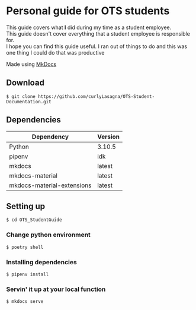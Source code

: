 # Personal guide for OTS students
This guide covers what <b>I</b> did during my time as a student employee.   
This guide doesn't cover everything that a student employee is responsible for.  
I hope you can find this guide useful. I ran out of things to do and this was one thing I could do that was productive   

Made using [MkDocs](https://www.mkdocs.org/)

## Download
`$ git clone https://github.com/curlyLasagna/OTS-Student-Documentation.git`

## Dependencies
| Dependency | Version |
|--|--|
|Python|3.10.5|
|pipenv|idk|
|mkdocs|latest|
|mkdocs-material|latest|
|mkdocs-material-extensions|latest|

## Setting up
`$ cd OTS_StudentGuide `  
### Change python environment
`$ poetry shell`
### Installing dependencies
`$ pipenv install`  
### Servin' it up at your local function
`$ mkdocs serve`

